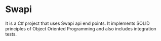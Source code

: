 # Swapi
It is a C# project that uses Swapi api end points. It implements SOLID principles of Object Oriented Programming and also includes integration tests.
